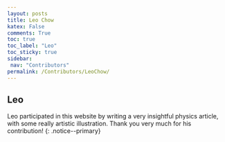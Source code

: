 ```yaml
---
layout: posts
title: Leo Chow
katex: False
comments: True
toc: true
toc_label: "Leo"
toc_sticky: true
sidebar:
 nav: "Contributors"
permalink: /Contributors/LeoChow/
---
```

## Leo
Leo participated in this website by writing a very insightful physics article, with some really artistic illustration. Thank you very much for his contribution!
{: .notice--primary}